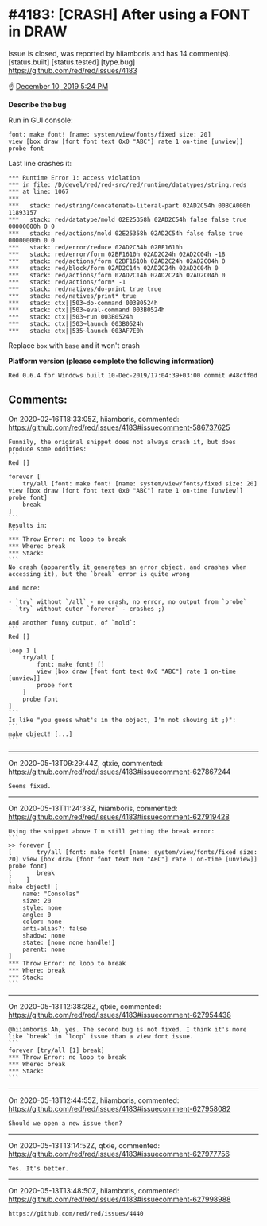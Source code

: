 
#4183: [CRASH] After using a FONT in DRAW
================================================================================
Issue is closed, was reported by hiiamboris and has 14 comment(s).
[status.built] [status.tested] [type.bug]
<https://github.com/red/red/issues/4183>

:point_up: [December 10, 2019 5:24 PM](https://gitter.im/red/Railroad-Dev?at=5defaab66a85195b9e30f4c6)

**Describe the bug**

Run in GUI console:
```
font: make font! [name: system/view/fonts/fixed size: 20]
view [box draw [font font text 0x0 "ABC"] rate 1 on-time [unview]]
probe font
```
Last line crashes it:
```
*** Runtime Error 1: access violation                                            
*** in file: /D/devel/red/red-src/red/runtime/datatypes/string.reds              
*** at line: 1067                                                                
***                                                                              
***   stack: red/string/concatenate-literal-part 02AD2C54h 00BCA000h 11893157    
***   stack: red/datatype/mold 02E25358h 02AD2C54h false false true 00000000h 0 0
***   stack: red/actions/mold 02E25358h 02AD2C54h false false true 00000000h 0 0 
***   stack: red/error/reduce 02AD2C34h 02BF1610h                                
***   stack: red/error/form 02BF1610h 02AD2C24h 02AD2C04h -18                    
***   stack: red/actions/form 02BF1610h 02AD2C24h 02AD2C04h 0                    
***   stack: red/block/form 02AD2C14h 02AD2C24h 02AD2C04h 0                      
***   stack: red/actions/form 02AD2C14h 02AD2C24h 02AD2C04h 0                    
***   stack: red/actions/form* -1                                                
***   stack: red/natives/do-print true true                                      
***   stack: red/natives/print* true                                             
***   stack: ctx||503~do-command 003B0524h                                       
***   stack: ctx||503~eval-command 003B0524h                                     
***   stack: ctx||503~run 003B0524h                                              
***   stack: ctx||503~launch 003B0524h                                           
***   stack: ctx||535~launch 003AF7E0h                                           
```
Replace `box` with `base` and it won't crash

**Platform version (please complete the following information)**
```
Red 0.6.4 for Windows built 10-Dec-2019/17:04:39+03:00 commit #48cff0d
```



Comments:
--------------------------------------------------------------------------------

On 2020-02-16T18:33:05Z, hiiamboris, commented:
<https://github.com/red/red/issues/4183#issuecomment-586737625>

    Funnily, the original snippet does not always crash it, but does produce some oddities:
    ```
    Red []
    
    forever [
    	try/all [font: make font! [name: system/view/fonts/fixed size: 20] view [box draw [font font text 0x0 "ABC"] rate 1 on-time [unview]] probe font]
    	break
    ]
    ```
    Results in:
    ```
    *** Throw Error: no loop to break
    *** Where: break                 
    *** Stack:                       
    ```
    No crash (apparently it generates an error object, and crashes when accessing it), but the `break` error is quite wrong
    
    And more:
    
    - `try` without `/all` - no crash, no error, no output from `probe`
    - `try` without outer `forever` - crashes ;)
    
    And another funny output, of `mold`:
    ```
    Red []
    
    loop 1 [
    	try/all [
    		font: make font! []
    		view [box draw [font font text 0x0 "ABC"] rate 1 on-time [unview]]
    		probe font
    	]
    	probe font
    ]
    ```			
    Is like "you guess what's in the object, I'm not showing it ;)":
    ```
    make object! [...]
    ```

--------------------------------------------------------------------------------

On 2020-05-13T09:29:44Z, qtxie, commented:
<https://github.com/red/red/issues/4183#issuecomment-627867244>

    Seems fixed.

--------------------------------------------------------------------------------

On 2020-05-13T11:24:33Z, hiiamboris, commented:
<https://github.com/red/red/issues/4183#issuecomment-627919428>

    Using the snippet above I'm still getting the break error:
    ```
    >> forever [
    [    	try/all [font: make font! [name: system/view/fonts/fixed size: 20] view [box draw [font font text 0x0 "ABC"] rate 1 on-time [unview]] probe font]
    [    	break
    [    ]
    make object! [
        name: "Consolas"
        size: 20
        style: none
        angle: 0
        color: none
        anti-alias?: false
        shadow: none
        state: [none none handle!]
        parent: none
    ]
    *** Throw Error: no loop to break
    *** Where: break
    *** Stack:  
    ```

--------------------------------------------------------------------------------

On 2020-05-13T12:38:28Z, qtxie, commented:
<https://github.com/red/red/issues/4183#issuecomment-627954438>

    @hiiamboris Ah, yes. The second bug is not fixed. I think it's more like `break` in `loop` issue than a view font issue.
    ```
    forever [try/all [1] break]
    *** Throw Error: no loop to break
    *** Where: break
    *** Stack:
    ```

--------------------------------------------------------------------------------

On 2020-05-13T12:44:55Z, hiiamboris, commented:
<https://github.com/red/red/issues/4183#issuecomment-627958082>

    Should we open a new issue then?

--------------------------------------------------------------------------------

On 2020-05-13T13:14:52Z, qtxie, commented:
<https://github.com/red/red/issues/4183#issuecomment-627977756>

    Yes. It's better.

--------------------------------------------------------------------------------

On 2020-05-13T13:48:50Z, hiiamboris, commented:
<https://github.com/red/red/issues/4183#issuecomment-627998988>

    https://github.com/red/red/issues/4440

